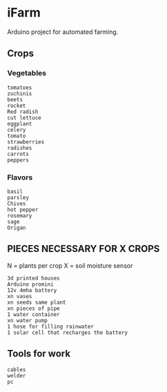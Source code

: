 # iFarm
Arduino project for automated farming.


## Crops
### Vegetables
    tomatoes
    zuchinis
    beets
    rocket
    Red radish
    cut lettuce
    eggplant
    celery
    tomato
    strawberries
    radishes
    carrots
    peppers

### Flavors
    basil
    parsley
    Chives
    hot pepper
    rosemary
    sage
    Origan


## PIECES NECESSARY FOR X CROPS 
N = plants per crop
X = soil moisture sensor

    3d printed houses
    Arduino promini
    12v 4mha battery
    xn vases
    xn seeds same plant
    xn pieces of pipe
    1 water container
    xn water pump
    1 hose for filling rainwater
    1 solar cell that recharges the battery


## Tools for work
    cables
    welder
    pc
